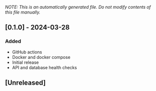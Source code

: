 _NOTE: This is an automatically generated file. Do not modify contents of this file manually._

## [0.1.0] - 2024-03-28
### Added
- GitHub actions
- Docker and docker compose
- Initial release
- API and database health checks

## [Unreleased]
